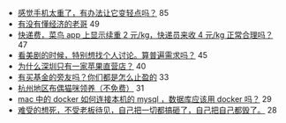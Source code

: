 - [感觉手机太重了，有办法让它变轻点吗？](https://www.v2ex.com/t/687220) 85
- [有没有懂经济的老哥](https://www.v2ex.com/t/687252) 49
- [快递费，菜鸟 app 上显示续重 2 元/kg，快递员来收 4 元/kg 正常合理吗？](https://www.v2ex.com/t/687254) 47
- [看美剧的时候，特别想找个人讨论。算普遍需求吗？](https://www.v2ex.com/t/687244) 45
- [为什么深圳只有一家苹果直营店？](https://www.v2ex.com/t/687276) 40
- [有买基金的旁友吗？你们都是怎么止盈的](https://www.v2ex.com/t/687265) 33
- [杭州地区布偶猫咪领养（不免费）](https://www.v2ex.com/t/687227) 31
- [mac 中的 docker 如何连接本机的 mysql ，数据库应该用 docker 吗？](https://www.v2ex.com/t/687308) 29
- [难受的想死，不受老板待见，自己把一切都搞砸了，自己把自己都毁了。](https://www.v2ex.com/t/687320) 28